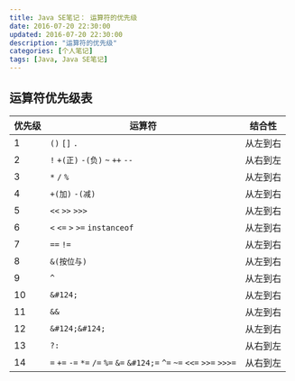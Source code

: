 ```yaml
---
title: Java SE笔记： 运算符的优先级
date: 2016-07-20 22:30:00
updated: 2016-07-20 22:30:00
description: "运算符的优先级"
categories: [个人笔记]
tags: [Java, Java SE笔记]
---
```


## 运算符优先级表

|优先级|          运算符                                                              | 结合性
|-----|-----------------------------------------------------------------------------|----------
|1    | `()` `[]` `.`                                                               | 从左到右
|2    | `!` `+(正)` `-(负)` `~` `++` `--`                                            | 从右到左
|3    | `*` `/` `%`                                                                 | 从左到右
|4    | `+(加)` `-(减)`                                                              | 从左到右
|5    | `<<` `>>` `>>>`                                                             | 从左到右
|6    | `<` `<=` `>` `>=` `instanceof`                                              | 从左到右
|7    | `==` `!=`                                                                   | 从左到右
|8    | `&(按位与)`                                                                  | 从左到右
|9    | `^`                                                                         | 从左到右
|10   | `&#124;`                                                                    | 从左到右
|11   | `&&`                                                                        | 从左到右
|12   | `&#124;&#124;`                                                              | 从左到右
|13   | `?:`                                                                        | 从右到左
|14   | `=` `+=` `-=` `*=` `/=` `%=` `&=` `&#124;=` `^=` `~=` `<<=` `>>=` `>>>=`    | 从右到左
